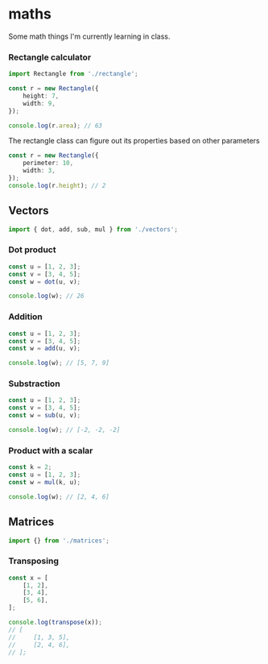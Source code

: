 # maths
Some math things I'm currently learning in class.

### Rectangle calculator
```ts
import Rectangle from './rectangle';
```

```ts
const r = new Rectangle({
    height: 7,
    width: 9,
});

console.log(r.area); // 63
```
The rectangle class can figure out its properties based on other parameters
```ts
const r = new Rectangle({
    perimeter: 10,
    width: 3,
});
console.log(r.height); // 2
```

## Vectors

```ts
import { dot, add, sub, mul } from './vectors';
```

### Dot product
```ts
const u = [1, 2, 3];
const v = [3, 4, 5];
const w = dot(u, v);

console.log(w); // 26
```

### Addition
```ts
const u = [1, 2, 3];
const v = [3, 4, 5];
const w = add(u, v);

console.log(w); // [5, 7, 9]
```

### Substraction
```ts
const u = [1, 2, 3];
const v = [3, 4, 5];
const w = sub(u, v);

console.log(w); // [-2, -2, -2]
```

### Product with a scalar
```ts
const k = 2;
const u = [1, 2, 3];
const w = mul(k, u);

console.log(w); // [2, 4, 6]
```

## Matrices
```ts
import {} from './matrices';
```

### Transposing
```ts
const x = [
    [1, 2],
    [3, 4],
    [5, 6],
];

console.log(transpose(x));
// [
//     [1, 3, 5],
//     [2, 4, 6],
// ];
```
